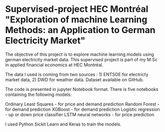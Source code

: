 # Supervised-project HEC Montréal "Exploration of machine Learning Methods: an Application to German Electricity Market"

The objective of this project is to explore machine learning models using german electricity market data. This supervised project is part of my M.Sc in applied financial economics at HEC Montréal.

The data I used is coming from two sources : 1) ENTSOE for electricty market data, 2) DWD for weather data. Dataset available on GitHub. 


The code is presented in jupyter Notebook format. There is five notebooks containing the following models:

Ordinary Least Squares - for price and demand prediction 
Random Forest - for demand prediction 
XGBoost - for demand prediction 
Logistic regression - up or down price classifier 
LSTM neural networks - for price prediction 

I used Python Sickit Learn and Keras to train the models. 



